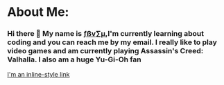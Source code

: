 # About Me:
### Hi there 👋 My name is <ins>ƒßv∑µ</ins>,I'm currently learning about coding and you can reach me by my email. I really like to play video games and am currently playing Assassin's Creed: Valhalla. I also am a huge Yu-Gi-Oh fan

[I'm an inline-style link](https://www.google.com)

<!--
**chickenlittleish/Chickenlittleish** is a ✨ _special_ ✨ repository because its `README.md` (this file) appears on your GitHub profile.
